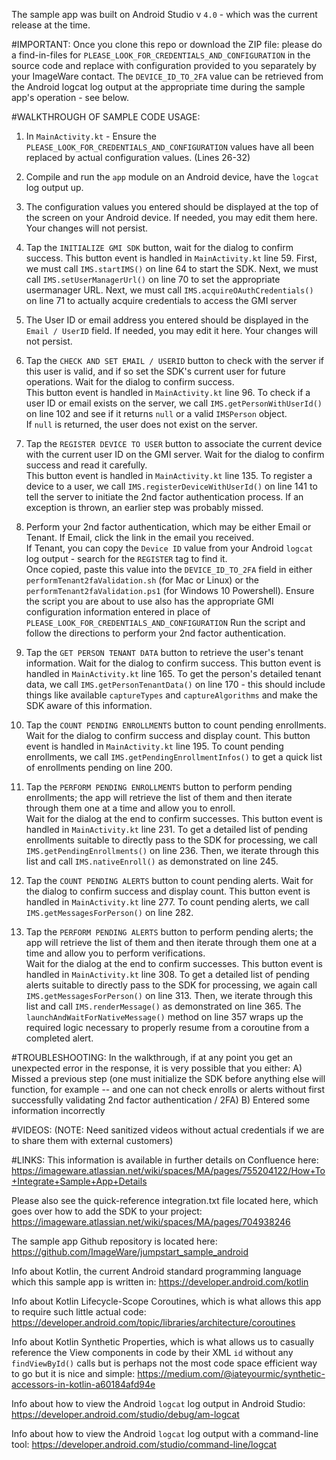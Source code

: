 

The sample app was built on Android Studio v `4.0` - which was the current release at the time.


#IMPORTANT:
Once you clone this repo or download the ZIP file:
please do a find-in-files for `PLEASE_LOOK_FOR_CREDENTIALS_AND_CONFIGURATION` in the source code and replace with configuration provided to you separately by your ImageWare contact.
The `DEVICE_ID_TO_2FA` value can be retrieved from the Android logcat log output at the appropriate time during the sample app's operation - see below.






#WALKTHROUGH OF SAMPLE CODE USAGE:
1)  In `MainActivity.kt` - Ensure the `PLEASE_LOOK_FOR_CREDENTIALS_AND_CONFIGURATION` values have all been replaced by actual configuration values.  (Lines 26-32)

2)  Compile and run the `app` module on an Android device, have the `logcat` log output up.  

3)  The configuration values you entered should be displayed at the top of the screen on your Android device.  If needed, you may edit them here.  Your changes will not persist.

4)  Tap the `INITIALIZE GMI SDK` button, wait for the dialog to confirm success.   This button event is handled in `MainActivity.kt` line 59.
First, we must call `IMS.startIMS()`  on line 64 to start the SDK.
Next, we must call `IMS.setUserManagerUrl()`  on line 70 to set the appropriate usermanager URL.
Next, we must call `IMS.acquireOAuthCredentials()`  on line 71 to actually acquire credentials to access the GMI server

5)  The User ID or email address you entered should be displayed in the `Email / UserID` field.  If needed, you may edit it here.  Your changes will not persist.

6)  Tap the `CHECK AND SET EMAIL / USERID` button to check with the server if this user is valid, and if so set the SDK's current user for future operations.  Wait for the dialog to confirm success.   
This button event is handled in `MainActivity.kt` line 96.
To check if a user ID or email exists on the server, we call `IMS.getPersonWithUserId()` on line 102 and see if it returns `null` or a valid `IMSPerson` object.  
If `null` is returned, the user does not exist on the server.

7)  Tap the `REGISTER DEVICE TO USER` button to associate the current device with the current user ID on the GMI server.  Wait for the dialog to confirm success and read it carefully.  
This button event is handled in `MainActivity.kt` line 135.
To register a device to a user, we call `IMS.registerDeviceWithUserId()` on line 141 to tell the server to initiate the 2nd factor authentication process.
If an exception is thrown, an earlier step was probably missed.

8)  Perform your 2nd factor authentication, which may be either Email or Tenant.  If Email, click the link in the email you received.  
If Tenant, you can copy the `Device ID` value from your Android `logcat` log output - search for the `REGISTER` tag to find it.  
Once copied, paste this value into the `DEVICE_ID_TO_2FA` field in either `performTenant2faValidation.sh` (for Mac or Linux) or the `performTenant2faValidation.ps1` (for Windows 10 Powershell).
Ensure the script you are about to use also has the appropriate GMI configuration information entered in place of `PLEASE_LOOK_FOR_CREDENTIALS_AND_CONFIGURATION` 
Run the script and follow the directions to perform your 2nd factor authentication.

9)  Tap the `GET PERSON TENANT DATA` button to retrieve the user's tenant information.  Wait for the dialog to confirm success.
This button event is handled in `MainActivity.kt` line 165.
To get the person's detailed tenant data, we call `IMS.getPersonTenantData()` on line 170 - this should include things like available `captureTypes` and `captureAlgorithms` and make the SDK aware of this information.

10) Tap the `COUNT PENDING ENROLLMENTS` button to count pending enrollments.  Wait for the dialog to confirm success and display count.
This button event is handled in `MainActivity.kt` line 195.
To count pending enrollments, we call `IMS.getPendingEnrollmentInfos()` to get a quick list of enrollments pending on line 200.  

11) Tap the `PERFORM PENDING ENROLLMENTS` button to perform pending enrollments; the app will retrieve the list of them and then iterate through them one at a time and allow you to enroll.  
Wait for the dialog at the end to confirm successes.  This button event is handled in `MainActivity.kt` line 231.
To get a detailed list of pending enrollments suitable to directly pass to the SDK for processing, we call `IMS.getPendingEnrollments()` on line 236.
Then, we iterate through this list and call `IMS.nativeEnroll()` as demonstrated on line 245.

12) Tap the `COUNT PENDING ALERTS` button to count pending alerts.  Wait for the dialog to confirm success and display count.
This button event is handled in `MainActivity.kt` line 277.
To count pending alerts, we call `IMS.getMessagesForPerson()` on line 282.

13) Tap the `PERFORM PENDING ALERTS` button to perform pending alerts; the app will retrieve the list of them and then iterate through them one at a time and allow you to perform verifications.  
Wait for the dialog at the end to confirm successes.  This button event is handled in `MainActivity.kt` line 308.
To get a detailed list of pending alerts suitable to directly pass to the SDK for processing, we again call `IMS.getMessagesForPerson()` on line 313.
Then, we iterate through this list and call `IMS.renderMessage()` as demonstrated on line 365.
The `launchAndWaitForNativeMessage()` method on line 357 wraps up the required logic necessary to properly resume from a coroutine from a completed alert. 









#TROUBLESHOOTING: 
In the walkthrough, if at any point you get an unexpected error in the response, it is very possible that you either:
A)  Missed a previous step (one must initialize the SDK before anything else will function, for example -- and one can not check enrolls or alerts without first successfully validating 2nd factor authentication / 2FA)
B)  Entered some information incorrectly








#VIDEOS: 
(NOTE: Need sanitized videos without actual credentials if we are to share them with external customers)





#LINKS:
This information is available in further details on Confluence here:  https://imageware.atlassian.net/wiki/spaces/MA/pages/755204122/How+To+Integrate+Sample+App+Details

Please also see the quick-reference integration.txt file located here, which goes over how to add the SDK to your project:  https://imageware.atlassian.net/wiki/spaces/MA/pages/704938246

The sample app Github repository is located here:  https://github.com/ImageWare/jumpstart_sample_android

Info about Kotlin, the current Android standard programming language which this sample app is written in:  https://developer.android.com/kotlin

Info about Kotlin Lifecycle-Scope Coroutines, which is what allows this app to require such little actual code:  https://developer.android.com/topic/libraries/architecture/coroutines

Info about Kotlin Synthetic Properties, which is what allows us to casually reference the View components in code by their XML `id` without any `findViewById()` calls but is perhaps not the most code space efficient way to go but it is nice and simple:  https://medium.com/@iateyourmic/synthetic-accessors-in-kotlin-a60184afd94e  

Info about how to view the Android `logcat` log output in Android Studio:  https://developer.android.com/studio/debug/am-logcat  

Info about how to view the Android `logcat` log output with a command-line tool:  https://developer.android.com/studio/command-line/logcat
